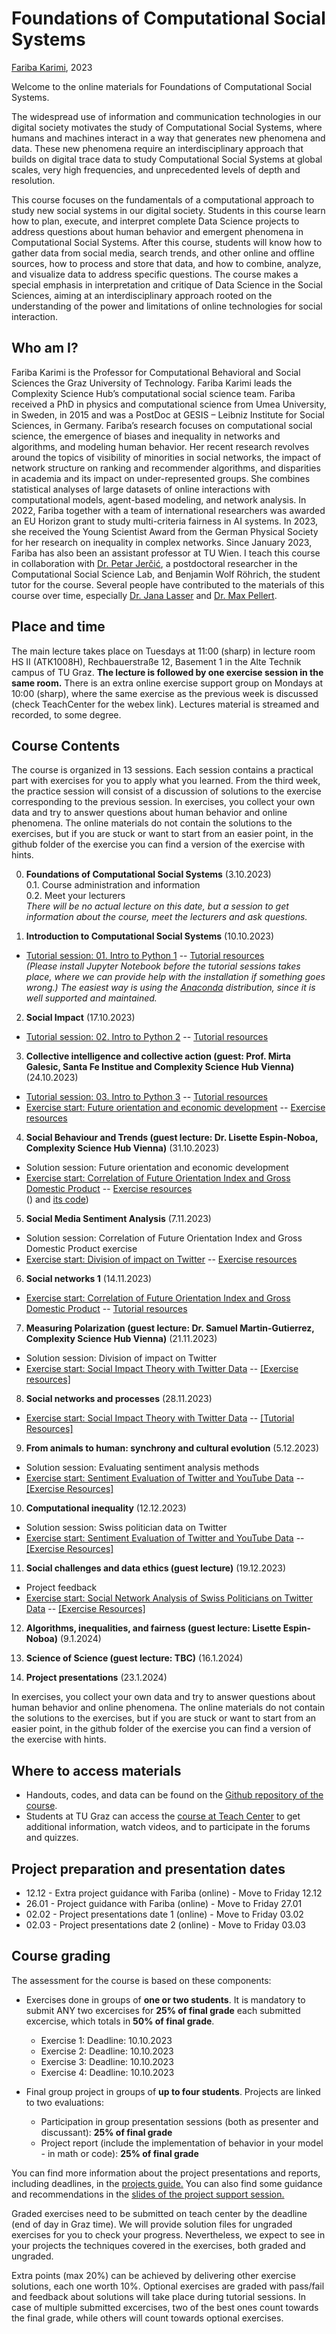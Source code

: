 # Foundations of Computational Social Systems
[Fariba Karimi](https://networkinequality.com/), 2023

Welcome to the online materials for Foundations of Computational Social Systems.

The widespread use of information and communication technologies in our digital society motivates the study of Computational Social Systems, where humans and machines interact in a way that generates new phenomena and data. These new phenomena require an interdisciplinary approach that builds on digital trace data to study Computational Social Systems at global scales, very high frequencies, and unprecedented levels of depth and resolution.

This course focuses on the fundamentals of a computational approach to study new social systems in our digital society. Students in this course learn how to plan, execute, and interpret complete Data Science projects to address questions about human behavior and emergent phenomena in Computational Social Systems. After this course, students will know how to gather data from social media, search trends, and other online and offline sources, how to process and store that data, and how to combine, analyze, and visualize data to address specific questions. The course makes a special emphasis in interpretation and critique of Data Science in the Social Sciences, aiming at an interdisciplinary approach rooted on the understanding of the power and limitations of online technologies for social interaction.

## Who am I?

Fariba Karimi is the Professor for Computational Behavioral and Social Sciences the Graz University of Technology. Fariba Karimi leads the Complexity Science Hub’s computational social science team. Fariba received a PhD in physics and computational science from Umea University, in Sweden, in 2015 and was a PostDoc at GESIS – Leibniz Institute for Social Sciences, in Germany. Fariba’s research focuses on computational social science, the emergence of biases and inequality in networks and algorithms, and modeling human behavior. Her recent research revolves around the topics of visibility of minorities in social networks, the impact of network structure on ranking and recommender algorithms, and disparities in academia and its impact on under-represented groups. She combines statistical analyses of large datasets of online interactions with computational models, agent-based modeling, and network analysis. In 2022, Fariba together with a team of international researchers was awarded an EU Horizon grant to study multi-criteria fairness in AI systems. In 2023, she received the Young Scientist Award from the German Physical Society for her research on inequality in complex networks. Since January 2023, Fariba has also been an assistant professor at TU Wien. I teach this course in collaboration with [Dr. Petar Jerčić](http://www.petarjercic.com/), a postdoctoral researcher in the Computational Social Science Lab, and Benjamin Wolf Röhrich, the student tutor for the course. Several people have contributed to the materials of this course over time, especially [Dr. Jana Lasser](https://janalasser.at/) and [Dr. Max Pellert](https://mpellert.at/).

## Place and time

The main lecture takes place on Tuesdays at 11:00 (sharp) in lecture room HS II (ATK1008H), Rechbauerstraße 12, Basement 1 in the Alte Technik campus of TU Graz. **The lecture is followed by one exercise session in the same room.** There is an extra online exercise support group on Mondays at 10:00 (sharp), where the same exercise as the previous week is discussed (check TeachCenter for the webex link). Lectures material is streamed and recorded, to some degree.

## Course Contents

The course is organized in 13 sessions. Each session contains a practical part with exercises for you to apply what you learned. From the third week, the practice session will consist of a discussion of solutions to the exercise corresponding to the previous session. In exercises, you collect your own data and try to answer questions about human behavior and online phenomena. The online materials do not contain the solutions to the exercises, but if you are stuck or want to start from an easier point, in the github folder of the exercise you can find a version of the exercise with hints.

0. **Foundations of Computational Social Systems** (3.10.2023)  
0.1. Course administration and information  
0.2. Meet your lecturers  
*There will be no actual lecture on this date, but a session to get information about the course, meet the lecturers and ask questions.*

1. **Introduction to Computational Social Systems** (10.10.2023)  
- [Tutorial session: 01. Intro to Python 1]() -- [Tutorial resources]()  
*(Please install Jupyter Notebook before the tutorial sessions takes place, where we can provide help with the installation if something goes wrong.) The easiest way is using the [Anaconda](https://jupyter-notebook-beginner-guide.readthedocs.io/en/latest/install.html) distribution, since it is well supported and maintained.*

2. **Social Impact** (17.10.2023)  
- [Tutorial session: 02. Intro to Python 2]() -- [Tutorial resources]()

3. **Collective intelligence and collective action (guest: Prof. Mirta
Galesic, Santa Fe Institue and Complexity Science Hub Vienna)** (24.10.2023)  
- [Tutorial session: 03.  Intro to Python 3]() -- [Tutorial resources]()  
- [Exercise start: Future orientation and economic development]() -- [Exercise resources]() 

4. **Social  Behaviour and Trends (guest lecture: Dr. Lisette
Espin-Noboa, Complexity Science Hub Vienna)** (31.10.2023)  
- Solution session: Future orientation and economic development
- [Exercise start: Correlation of Future Orientation Index and Gross Domestic Product]() -- [Exercise resources]()   
() and [its code]())

5. **Social Media Sentiment Analysis** (7.11.2023)    
- Solution session: Correlation of Future Orientation Index and Gross Domestic Product exercise
- [Exercise start: Division of impact on Twitter]() -- [Exercise resources]() 


6. **Social networks 1** (14.11.2023)   
- [Exercise start: Correlation of Future Orientation Index and Gross Domestic Product]() -- [Tutorial resources]()

7. **Measuring Polarization (guest lecture: Dr. Samuel
Martin-Gutierrez, Complexity Science Hub Vienna)** (21.11.2023)   
- Solution session:  Division of impact on Twitter
- [Exercise start: Social Impact Theory with Twitter Data]() -- [[Exercise resources]]()  

8. **Social networks and processes** (28.11.2023)   
- [Exercise start: Social Impact Theory with Twitter Data]() -- [[Tutorial Resources]]()

9. **From animals to human: synchrony and cultural evolution** (5.12.2023)   
- Solution session: Evaluating sentiment analysis methods
- [Exercise start: Sentiment Evaluation of Twitter and YouTube Data]() -- [[Exercise Resources]]()  

10. **Computational inequality**  (12.12.2023)    
- Solution session: Swiss politician data on Twitter  
- [Exercise start: Sentiment Evaluation of Twitter and YouTube Data]() -- [[Exercise Resources]]()  

11. **Social challenges and data ethics (guest lecture)** (19.12.2023)  
- Project feedback
- [Exercise start: Social Network Analysis of Swiss Politicians on Twitter Data]() -- [[Exercise Resources]]()  

12. **Algorithms, inequalities, and fairness (guest lecture: Lisette
Espin-Noboa)** (9.1.2024)  

13. **Science of Science (guest lecture: TBC)** (16.1.2024)  

14. **Project presentations** (23.1.2024)  

In exercises, you collect your own data and try to answer questions about human behavior and online phenomena. The online materials do not contain the solutions to the exercises, but if you are stuck or want to start from an easier point, in the github folder of the exercise you can find a version of the exercise with hints.

## Where to access materials

- Handouts, codes, and data can be found on the [Github repository of the course](https://github.com/pjercic/FoundationsOfCSS2023).
- Students at TU Graz can access the [course at Teach Center](https://tc.tugraz.at/main/course/view.php?id=4072) to get additional information, watch videos, and to participate in the forums and quizzes.

## Project preparation and presentation dates

- 12.12 - Extra project guidance with Fariba (online) - Move to Friday 12.12
- 26.01 - Project guidance with Fariba (online) - Move to Friday 27.01
- 02.02 - Project presentations date 1 (online) - Move to Friday 03.02
- 02.03 - Project presentations date 2 (online) - Move to Friday 03.03

## Course grading

The assessment for the course is based on these components:

- Exercises done in groups of **one or two students**. It is mandatory to submit ANY two excercises for **25% of final grade** each submitted excercise, which totals in **50% of final grade**.
  - Exercise 1: Deadline: 10.10.2023
  - Exercise 2: Deadline: 10.10.2023
  - Exercise 3: Deadline: 10.10.2023
  - Exercise 4: Deadline: 10.10.2023
  
- Final group project in groups of **up to four students**. Projects are linked to two evaluations:
  - Participation in group presentation sessions (both as presenter and discussant): **25% of final grade**
  - Project report (include the implementation of behavior in your model - in math or code): **25% of final grade**

You can find more information about the project presentations and reports, including deadlines, in the [projects guide.]() You can also find some guidance and recommendations in the [slides of the project support session.]()

Graded exercises need to be submitted on teach center by the deadline (end of day in Graz time). We will provide solution files for ungraded exercises for you to check your progress. Nevertheless, we expect to see in your projects the techniques covered in the exercises, both graded and ungraded.

Extra points (max 20%) can be achieved by delivering other exercise solutions, each one worth 10%. Optional exercises are graded with pass/fail and feedback about solutions will take place during tutorial sessions. In case of multiple submitted excercises, two of the best ones count towards the final grade, while others will count towards optional exercises.
